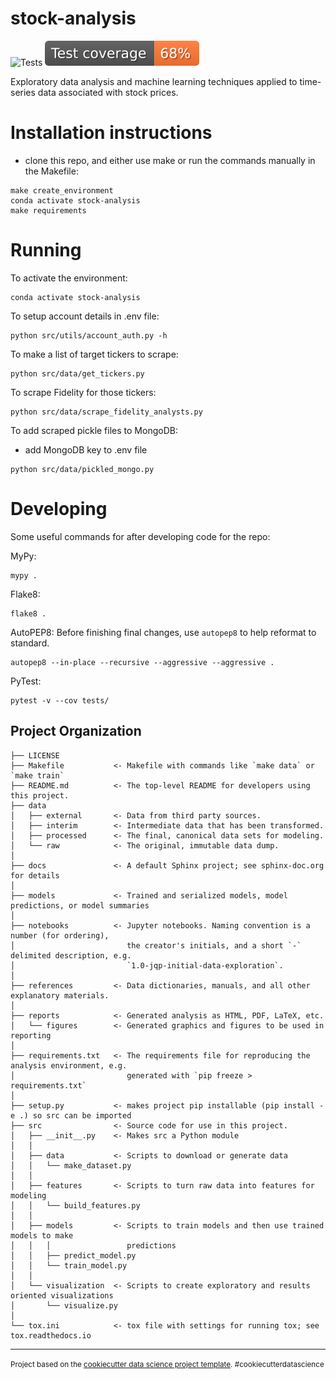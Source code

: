 stock-analysis
==============================
![Tests](https://github.com/jareducherek/stock-analysis/actions/workflows/tests.yml/badge.svg)
![Test Coverage](https://github.com/jareducherek/stock-analysis/blob/master/.github/badges/coverage.svg)

Exploratory data analysis and machine learning techniques applied to time-series data associated with stock prices.

Installation instructions
==============================
- clone this repo, and either use make or run the commands manually in the Makefile:
```
make create_environment
conda activate stock-analysis
make requirements
```

Running
==============================
To activate the environment:
```
conda activate stock-analysis
```

To setup account details in .env file:
```
python src/utils/account_auth.py -h
```

To make a list of target tickers to scrape:
```
python src/data/get_tickers.py
```

To scrape Fidelity for those tickers:
```
python src/data/scrape_fidelity_analysts.py
```

To add scraped pickle files to MongoDB:
- add MongoDB key to .env file
```
python src/data/pickled_mongo.py
```

Developing
==============================
Some useful commands for after developing code for the repo:

MyPy:
```
mypy .
```

Flake8:
```
flake8 .
```

AutoPEP8:
Before finishing final changes, use `autopep8` to help reformat to standard.
```
autopep8 --in-place --recursive --aggressive --aggressive .
```

PyTest:
```
pytest -v --cov tests/
```



Project Organization
------------

    ├── LICENSE
    ├── Makefile           <- Makefile with commands like `make data` or `make train`
    ├── README.md          <- The top-level README for developers using this project.
    ├── data
    │   ├── external       <- Data from third party sources.
    │   ├── interim        <- Intermediate data that has been transformed.
    │   ├── processed      <- The final, canonical data sets for modeling.
    │   └── raw            <- The original, immutable data dump.
    │
    ├── docs               <- A default Sphinx project; see sphinx-doc.org for details
    │
    ├── models             <- Trained and serialized models, model predictions, or model summaries
    │
    ├── notebooks          <- Jupyter notebooks. Naming convention is a number (for ordering),
    │                         the creator's initials, and a short `-` delimited description, e.g.
    │                         `1.0-jqp-initial-data-exploration`.
    │
    ├── references         <- Data dictionaries, manuals, and all other explanatory materials.
    │
    ├── reports            <- Generated analysis as HTML, PDF, LaTeX, etc.
    │   └── figures        <- Generated graphics and figures to be used in reporting
    │
    ├── requirements.txt   <- The requirements file for reproducing the analysis environment, e.g.
    │                         generated with `pip freeze > requirements.txt`
    │
    ├── setup.py           <- makes project pip installable (pip install -e .) so src can be imported
    ├── src                <- Source code for use in this project.
    │   ├── __init__.py    <- Makes src a Python module
    │   │
    │   ├── data           <- Scripts to download or generate data
    │   │   └── make_dataset.py
    │   │
    │   ├── features       <- Scripts to turn raw data into features for modeling
    │   │   └── build_features.py
    │   │
    │   ├── models         <- Scripts to train models and then use trained models to make
    │   │   │                 predictions
    │   │   ├── predict_model.py
    │   │   └── train_model.py
    │   │
    │   └── visualization  <- Scripts to create exploratory and results oriented visualizations
    │       └── visualize.py
    │
    └── tox.ini            <- tox file with settings for running tox; see tox.readthedocs.io


--------

<p><small>Project based on the <a target="_blank" href="https://drivendata.github.io/cookiecutter-data-science/">cookiecutter data science project template</a>. #cookiecutterdatascience</small></p>

